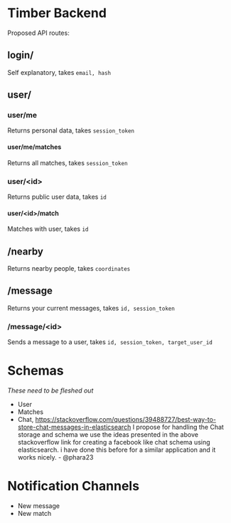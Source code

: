 # Timber Backend

Proposed API routes:

## login/
Self explanatory, takes `email, hash`

## user/

### user/me
Returns personal data, takes `session_token`

#### user/me/matches
Returns all matches, takes `session_token`

### user/\<id\>
Returns public user data, takes `id`

#### user/\<id\>/match
Matches with user, takes `id`

## /nearby
Returns nearby people, takes `coordinates`

## /message
Returns your current messages, takes `id, session_token`

### /message/\<id\>
Sends a message to a user, takes `id, session_token, target_user_id`

# Schemas
*These need to be fleshed out*

- User
- Matches
- Chat, https://stackoverflow.com/questions/39488727/best-way-to-store-chat-messages-in-elasticsearch
I propose for handling the Chat storage and schema we use the ideas presented in the above stackoverflow link for creating a facebook like chat schema using elasticsearch. i have done this before for a similar application and it works nicely. - @phara23

# Notification Channels
- New message
- New match

